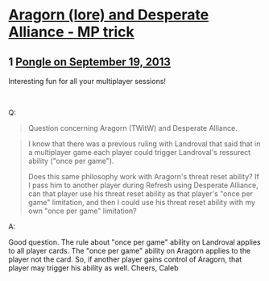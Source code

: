 # [Aragorn (lore) and Desperate Alliance - MP trick](https://community.fantasyflightgames.com/topic/90656-aragorn-lore-and-desperate-alliance-mp-trick/)

## 1 [Pongle on September 19, 2013](https://community.fantasyflightgames.com/topic/90656-aragorn-lore-and-desperate-alliance-mp-trick/?do=findComment&comment=870262)

Interesting fun for all your multiplayer sessions!

 

Q:
> Question concerning Aragorn (TWitW) and Desperate Alliance.

> I know that there was a previous ruling with Landroval that said that in a multiplayer game each player could trigger Landroval's ressurect ability ("once per game").
>
> Does this same philosophy work with Aragorn's threat reset ability? If I pass him to another player during Refresh using Desperate Alliance, can that player use his threat reset ability as that player's "once per game" limitation, and then I could use his threat reset ability with my own "once per game" limitation?

A:

Good question. The rule about "once per game" ability on Landroval applies to all player cards. The "once per game" ability on Aragorn applies to the player not the card. So, if another player gains control of Aragorn, that player may trigger his ability as well.
Cheers,
Caleb


